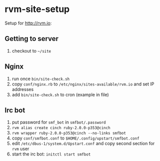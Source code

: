 # rvm-site-setup

Setup for <http://rvm.io>:

## Getting to server

1. checkout to `~/site`

## Nginx

1. run once `bin/site-check.sh`
1. copy `conf/nginx.rb` to `/etc/nginx/sites-available/rvm.io` and set IP addresses
1. add `bin/site-check.sh` to cron (example in file)

## Irc bot

1. put password for `smf_bot` in `smfbot/.password`
1. `rvm alias create cinch ruby-2.0.0-p353@cinch`
1. `rvm wrapper ruby-2.0.0-p353@cinch --no-links smfbot`
1. copy `conf/smfbot.conf` to `$HOME/.config/upstart/smfbot.conf`
1. edit `/etc/dbus-1/system.d/Upstart.conf` and copy second section for `rvm` user
1. start the irc bot: `initctl start smfbot`
